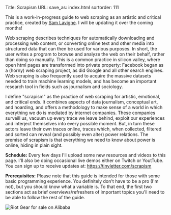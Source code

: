 Title: Scrapism
URL:
save_as: index.html
sortorder: 111


This is a work-in-progress guide to web scraping as an artistic and critical practice, created by <a href="https://lav.io">Sam Lavigne</a>. I will be updating it over the coming months!

Web scraping describes techniques for automatically downloading and processing web content, or converting online text and other media into structured data that can then be used for various purposes. In short, the user writes a program to browse and analyze the web on their behalf, rather than doing so manually. This is a common practice in silicon valley, where open html pages are transformed into private property: Facebook began as a (horny) web scraping project, as did Google and all other search engines. Web scraping is also frequently used to acquire the massive datasets needed to train machine learning models, and has become an important research tool in fields such as journalism and sociology.

I define "scrapism" as the practice of web scraping for artistic, emotional, and critical ends. It combines aspects of data journalism, conceptual art, and hoarding, and offers a methodology to make sense of a world in which everything we do is mediated by internet companies. These companies surveill us, vacuum up every trace we leave behind, exploit our experiences and interject themselves into every possible moment. But, in turn these actors leave their own traces online, traces which, when collected, filtered and sorted can reveal (and possibly even alter) power relations. The premise of scrapism is that everything we need to know about power is online, hiding in plain sight.

**Schedule:** Every few days I'll upload some new resources and videos to this page. I'll also be doing occasional live demos either on Twitch or YoutTube. You can sign up to receive
updates at: <a href="https://tinyletter.com/scrapism">https://tinyletter.com/scrapism</a>

**Prerequisites:** Please note that this guide is intended for those with some basic programming experience. You definitely don't have to be a pro (I'm not), but you should know what a variable is. To that end, the first two sections act as brief overviews/refreshers of important topics you'll need to be able to follow the rest of the guide.

![Riot Gear for sale on Alibaba]({filename}/images/baba.jpg)
